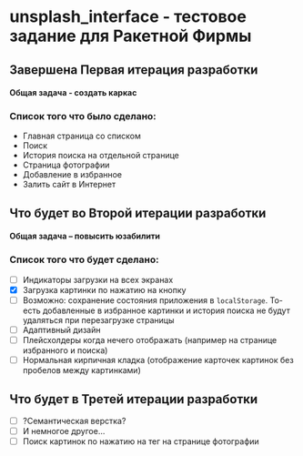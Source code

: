 # unsplash_interface - тестовое задание для Ракетной Фирмы

## Завершена Первая итерация разработки

#### Общая задача - создать каркас

### Список того что было сделано:

- Главная страница со списком
- Поиск
- История поиска на отдельной странице
- Страница фотографии
- Добавление в избранное
- Залить сайт в Интернет

## Что будет во Второй итерации разработки

#### Общая задача – повысить юзабилити

### Список того что будет сделано:

- [ ] Индикаторы загрузки на всех экранах
- [x] Загрузка картинки по нажатию на кнопку
- [ ] Возможно: сохранение состояния приложения в `localStorage`. То-есть добавленные в избранное картинки и история поиска не будут удаляться при перезагрузке страницы
- [ ] Адаптивный дизайн
- [ ] Плейсхолдеры когда нечего отображать (например на странице избранного и поиска)
- [ ] Нормальная кирпичная кладка (отображение карточек картинок без пробелов между картинками) 

## Что будет в Третей итерации разработки
- [ ] ?Семантическая верстка?
- [ ] И немногое другое...
- [ ] Поиск картинок по нажатию на тег на странице фотографии